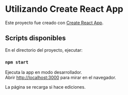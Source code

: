 # Utilizando Create React App

Este proyecto fue creado con [Create React App](https://github.com/facebook/create-react-app).

## Scripts disponibles

En el directorio del proyecto, ejecutar:

### `npm start`

Ejecuta la app en modo desarrollador.\
Abrir [http://localhost:3000](http://localhost:3000) para mirar en el navegador.

La página se recarga si hace ediciones.